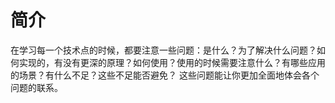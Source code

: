 # 简介

在学习每一个技术点的时候，都要注意一些问题：是什么？为了解决什么问题？如何实现的，有没有更深的原理？如何使用？使用的时候需要注意什么？有哪些应用的场景？有什么不足？这些不足能否避免？ 这些问题能让你更加全面地体会各个问题的联系。

